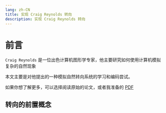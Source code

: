 ```yaml
---
lang: zh-CN
title: 实现 Craig Reynolds 转向
description: 实现 Craig Reynolds 转向
---
```


# 前言

`Craig Reynolds` 是一位出色计算机图形学专家，他主要研究如何使用计算机模拟复杂的自然现象

本文主要是对他提出的一种模拟自然转向系统的学习和编码尝试。

如果你想了解更多，可以选择阅读原始的论文，或者我准备的 [PDF](./gdc99steer.pdf)

## 转向的前置概念
